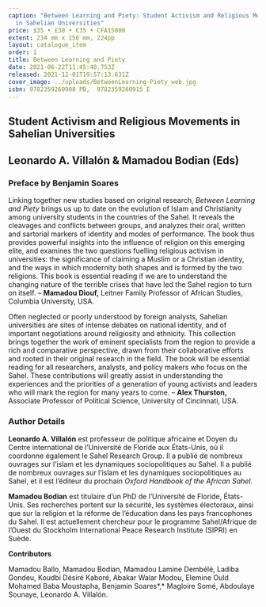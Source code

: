 ```yaml
---
caption: "Between Learning and Piety: Student Activism and Religious Movements
  in Sahelian Universities"
price: $35 • £30 • €35 • CFA15000
extent: 234 mm x 156 mm, 224pp
layout: catalogue_item
order: 1
title: Between Learning and Piety
date: 2021-06-22T11:45:40.753Z
released: 2021-12-01T19:57:13.631Z
cover_image: ../uploads/BetweenLearning-Piety_web.jpg
isbn: 9782359260908 PB,  9782359260915 E
---
```

## Student Activism and Religious Movements in Sahelian Universities

## Leonardo A. Villalón & Mamadou Bodian (Eds)

### Preface by Benjamin Soares

Linking together new studies based on original research, *Between Learning and Piety* brings us up to date on the evolution of Islam and Christianity among university students in the countries of the Sahel. It reveals the cleavages and conflicts between groups, and analyzes their oral, written and sartorial markers of identity and modes of performance. The book thus provides powerful insights into the influence of religion on this emerging elite, and examines the two questions fuelling religious activism in universities: the significance of claiming a Muslim or a Christian identity, and the ways in which modernity both shapes and is formed by the two religions. This book is essential reading if we are to understand the changing nature of the terrible crises that have led the Sahel region to turn on itself. – **Mamadou Diouf,** Leitner Family Professor of African Studies, Columbia University, USA.

Often neglected or poorly understood by foreign analysts, Sahelian universities are sites of intense debates on national identity, and of important negotiations around religiosity and ethnicity. This collection brings together the work of eminent specialists from the region to provide a rich and comparative perspective, drawn from their collaborative efforts and rooted in their original research in the field. The book will be essential reading for all researchers, analysts, and policy makers who focus on the Sahel. These contributions will greatly assist in understanding the experiences and the priorities of a generation of young activists and leaders who will mark the region for many years to come. – **Alex Thurston,** Associate Professor of Political Science, University of Cincinnati, USA.

### Author Details

**Leonardo A. Villalón** est professeur de politique africaine et Doyen du Centre international de l’Université de Floride aux États-Unis, où il coordonne également le Sahel Research Group. Il a publié de nombreux ouvrages sur l’islam et les dynamiques sociopolitiques au Sahel. Il a publié de nombreux ouvrages sur l’islam et les dynamiques sociopolitiques au Sahel, et il est l’éditeur du prochain *Oxford Handbook of the African Sahel*.

**Mamadou Bodian** est titulaire d’un PhD de l’Université de Floride, États-Unis. Ses recherches portent sur la sécurité, les systèmes électoraux, ainsi que sur la religion et la réforme de l’éducation dans les pays francophones du Sahel. Il est actuellement chercheur pour le programme Sahel/Afrique de l’Ouest du Stockholm International Peace Research Institute (SIPRI) en Suède.

**Contributors**

Mamadou Ballo, Mamadou Bodian, Mamadou Lamine Dembélé, Ladiba Gondeu, Koudbi Désiré Kaboré, Abakar Walar Modou, Elemine Ould Mohamed Baba Moustapha, Benjamin Soares*,* Magloire Somé, Abdoulaye Sounaye, Leonardo A. Villalón.